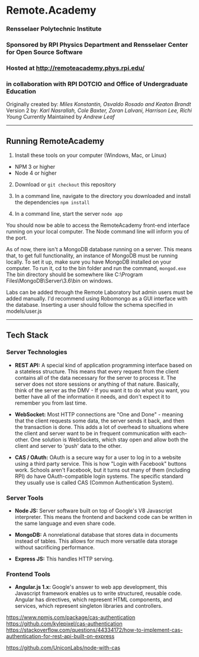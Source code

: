 # Remote.Academy
### Rensselaer Polytechnic Institute
### Sponsored by RPI Physics Department and Rensselaer Center for Open Source Software
### Hosted at http://remoteacademy.phys.rpi.edu/
### in collaboration with RPI DOTCIO and Office of Undergraduate Education
Originally created by: *Miles Konstantin, Osvaldo Rosado and Keaton Brandt* <br>
Version 2 by: *Karl Nasrallah, Cole Baxter, Zoran Lalvani, Harrison Lee, Richi Young*
Currently Maintained by *Andrew Leaf*
***

## Running RemoteAcademy

1. Install these tools on your computer (Windows, Mac, or Linux)

* NPM 3 or higher
* Node 4 or higher

2. Download or `git checkout` this repository

3. In a command line, navigate to the directory you downloaded and install the dependencies
  `npm install`

4. In a command line, start the server
  `node app`

You should now be able to access the RemoteAcademy front-end interface running on your
local computer. The Node command line will inform you of the port.

As of now, there isn't a MongoDB database running on a server. This means that, to get full
functionality, an instance of MongoDB must be running locally. To set it up, make sure you
have MongoDB installed on your computer. To run it, cd to the bin folder and run the command,
`mongod.exe`
The bin directory should be somewhere like C:\Program Files\MongoDB\Server\3.6\bin on windows.

Labs can be added through the Remote Laboratory but admin users must be added manually. I'd
recommend using Robomongo as a GUI interface with the database. Inserting a user should follow
the schema specified in models/user.js

***

## Tech Stack

### Server Technologies

* **REST API:** A special kind of application programming interface based on a stateless
structure. This means that every request from the client contains all of the data necessary
for the server to process it. The server does not store sessions or anything of that nature.
Basically, think of the server as the DMV - If you want it to do what you want, you better
have all of the information it needs, and don't expect it to remember you from last time.

* **WebSocket:** Most HTTP connections are "One and Done" - meaning that the client requests
some data, the server sends it back, and then the transaction is done. This adds a lot of
overhead to situations where the client and server want to be in frequent communication with
each-other. One solution is WebSockets, which stay open and allow both the client and
server to 'push' data to the other.

* **CAS / OAuth:** OAuth is a secure way for a user to log in to a website using a third
party service. This is how "Login with Facebook" buttons work. Schools aren't Facebook, but
it turns out many of them (including RPI) do have OAuth-compatible login systems. The
specific standard they usually use is called CAS (Common Authentication System).


### Server Tools

* **Node JS:** Server software built on top of Google's V8 Javascript interpreter. This means 
the frontend and backend code can be
written in the same language and even share code.

* **MongoDB:** A nonrelational database that stores data in documents instead of tables. This
allows for much more versatile data storage without sacrificing performance.

* **Express JS:** This handles HTTP serving.

### Frontend Tools

* **Angular.js 1.x:** Google's answer to web app development, this Javascript framework
enables us to write structured, reusable code. Angular has directives, which represent HTML
components, and services, which represent singleton libraries and controllers.

https://www.npmjs.com/package/cas-authentication
https://github.com/kylepixel/cas-authentication
https://stackoverflow.com/questions/44334172/how-to-implement-cas-authentication-for-rest-api-built-on-express

https://github.com/UniconLabs/node-with-cas
